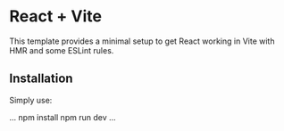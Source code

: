 # React + Vite

This template provides a minimal setup to get React working in Vite with HMR and some ESLint rules.

## Installation

Simply use:

...
npm install
npm run dev
...